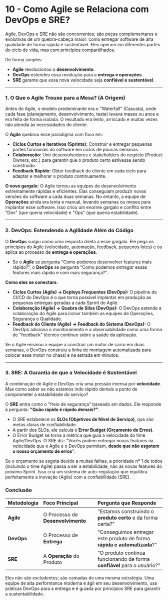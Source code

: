 # 10 - Como Agile se Relaciona com DevOps e SRE?

Agile, DevOps e SRE não são concorrentes; são peças complementares e evolutivas de um quebra-cabeça maior: como entregar software de alta qualidade de forma rápida e sustentável. Eles operam em diferentes partes do ciclo de vida, mas com princípios compartilhados.

De forma simples:
* **Agile** revolucionou o **desenvolvimento**.
* **DevOps** estendeu essa revolução para a **entrega e operações**.
* **SRE** garante que essa nova velocidade seja **confiável e sustentável**.

---

### 1. O Que o Agile Trouxe para a Mesa? (A Origem)

Antes do Agile, o modelo predominante era o "Waterfall" (Cascata), onde cada fase (planejamento, desenvolvimento, teste) levava meses ou anos e era feita de forma isolada. O resultado era lento, arriscado e muitas vezes não atendia às necessidades do cliente.

O **Agile** quebrou esse paradigma com foco em:
* **Ciclos Curtos e Iterativos (Sprints):** Construir e entregar pequenas partes funcionais do software em ciclos de poucas semanas.
* **Colaboração:** Unir desenvolvedores e stakeholders do negócio (Product Owners, etc.) para garantir que o produto certo estivesse sendo construído.
* **Feedback Rápido:** Obter feedback do cliente em cada ciclo para adaptar e melhorar o produto continuamente.

**O novo gargalo:** O Agile tornou as equipes de desenvolvimento extremamente rápidas e eficientes. Elas conseguiam produzir novas versões do software a cada duas semanas. No entanto, a equipe de **Operações** ainda era lenta e manual, levando semanas ou meses para implantar esse software. Isso criou um enorme gargalo e conflito entre "Dev" (que queria velocidade) e "Ops" (que queria estabilidade).

---

### 2. DevOps: Estendendo a Agilidade Além do Código

O **DevOps** surgiu como uma resposta direta a esse gargalo. Ele pega os princípios do Agile (velocidade, automação, feedback, pequenos lotes) e os aplica ao processo de **entrega e operações**.

* Se o **Agile** se pergunta "Como podemos desenvolver features mais rápido?", o **DevOps** se pergunta "Como podemos *entregar* essas features mais rápido e com mais segurança?".

**Como eles se conectam:**
* **Ciclos Curtos (Agile) → Deploys Frequentes (DevOps):** O pipeline de CI/CD do DevOps é o que torna possível implantar em produção as pequenas entregas geradas a cada Sprint do Agile.
* **Colaboração (Agile) → Quebra de Silos (DevOps):** O DevOps estende a colaboração do Agile para incluir também as equipes de Operações, Segurança e Qualidade.
* **Feedback do Cliente (Agile) → Feedback do Sistema (DevOps):** O DevOps adiciona o monitoramento e a observabilidade como uma forma de "feedback" técnico contínuo sobre a saúde da aplicação.

Se o Agile ensinou a equipe a construir um motor de carro em duas semanas, o DevOps construiu a linha de montagem automatizada para colocar esse motor no chassi e na estrada em minutos.

---

### 3. SRE: A Garantia de que a Velocidade é Sustentável

A combinação de Agile e DevOps cria uma pressão imensa por **velocidade**. Mas como saber se não estamos indo rápido demais a ponto de comprometer a estabilidade do serviço?

O **SRE** entra como o "freio de segurança" baseado em dados. Ele responde à pergunta: **"Quão rápido é rápido demais?"**.

* O SRE estabelece os **SLOs (Objetivos de Nível de Serviço)**, que são metas claras de confiabilidade.
* A partir dos SLOs, ele calcula o **Error Budget (Orçamento de Erros)**.
* O Error Budget se torna a métrica que guia a velocidade do time Agile/DevOps. O SRE diz: "Vocês podem entregar novas features na velocidade que o Agile e o DevOps permitem, **desde que não esgotem o nosso orçamento de erros**".

Se o orçamento se esgota devido a muitas falhas, a prioridade nº 1 de todos (incluindo o time Agile) passa a ser a estabilidade, não as novas features do próximo Sprint. Isso cria um sistema de auto-regulação que equilibra perfeitamente a inovação (Agile) com a confiabilidade (SRE).

### Conclusão

| Metodologia | Foco Principal | Pergunta que Responde |
| :--- | :--- | :--- |
| **Agile** | O Processo de **Desenvolvimento** | "Estamos construindo o **produto certo** e da forma certa?" |
| **DevOps** | O Processo de **Entrega** | "Conseguimos entregar este produto de forma **rápida e automatizada**?" |
| **SRE** | A **Operação** do Produto | "O produto continua funcionando de forma **confiável** para o usuário?" |

Eles não são excludentes; são camadas de uma mesma estratégia. Uma equipe de alta performance moderna é ágil em seu desenvolvimento, usa práticas DevOps para a entrega e é guiada por princípios SRE para garantir a sustentabilidade.